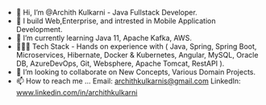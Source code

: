 - 👋 Hi, I’m @Archith Kulkarni - Java Fullstack Developer.
- 👀 I build Web,Enterprise, and intrested in Mobile Application Development.
- 🌱 I’m currently learning Java 11, Apache Kafka, AWS.
- 👨🏻‍💻 Tech Stack - Hands on experience with ( Java, Spring, Spring Boot, Microservices, Hibernate, Docker & Kubernetes, Angular, MySQL, Oracle DB, AzureDevOps, Git, Websphere, 
                   Apache Tomcat, RestAPI ).
- 💞️ I’m looking to collaborate on New Concepts, Various Domain Projects.
- 📫 How to reach me ... 
Email: archithkulkarnis@gmail.com
LinkedIn: www.linkedin.com/in/archithkulkarni

